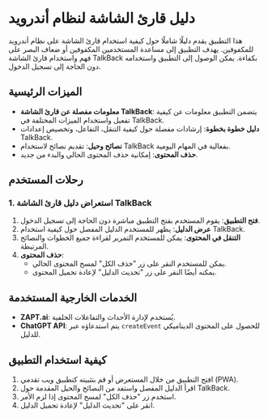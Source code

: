 # دليل قارئ الشاشة لنظام أندرويد

هذا التطبيق يقدم دليلًا شاملًا حول كيفية استخدام قارئ الشاشة على نظام أندرويد للمكفوفين. يهدف التطبيق إلى مساعدة المستخدمين المكفوفين أو ضعاف البصر على فهم واستخدام قارئ الشاشة TalkBack بكفاءة. يمكن الوصول إلى التطبيق واستخدامه دون الحاجة إلى تسجيل الدخول.

## الميزات الرئيسية

- **معلومات مفصلة عن قارئ الشاشة TalkBack**: يتضمن التطبيق معلومات عن كيفية تفعيل واستخدام الميزات المختلفة في TalkBack.
- **دليل خطوة بخطوة**: إرشادات مفصلة حول كيفية التنقل، التفاعل، وتخصيص إعدادات TalkBack.
- **نصائح وحيل**: تقديم نصائح لاستخدام TalkBack بفعالية في المهام اليومية.
- **حذف المحتوى**: إمكانية حذف المحتوى الحالي والبدء من جديد.

## رحلات المستخدم

### 1. استعراض دليل قارئ الشاشة TalkBack

1. **فتح التطبيق**: يقوم المستخدم بفتح التطبيق مباشرة دون الحاجة إلى تسجيل الدخول.
2. **عرض الدليل**: يظهر للمستخدم الدليل المفصل حول كيفية استخدام TalkBack.
3. **التنقل في المحتوى**: يمكن للمستخدم التمرير لقراءة جميع الخطوات والنصائح المرتبطة.
4. **حذف المحتوى**:
   - يمكن للمستخدم النقر على زر "حذف الكل" لمسح المحتوى الحالي.
   - يمكنه أيضًا النقر على زر "تحديث الدليل" لإعادة تحميل المحتوى.

## الخدمات الخارجية المستخدمة

- **ZAPT.ai**: يُستخدم لإدارة الأحداث والتفاعلات الخلفية.
- **ChatGPT API**: يتم استدعاؤه عبر `createEvent` للحصول على المحتوى الديناميكي للدليل.

## كيفية استخدام التطبيق

1. افتح التطبيق من خلال المستعرض أو قم بتثبيته كتطبيق ويب تقدمي (PWA).
2. اقرأ الدليل المفصل واستفد من النصائح والحيل المقدمة حول TalkBack.
3. استخدم زر "حذف الكل" لمسح المحتوى إذا لزم الأمر.
4. انقر على "تحديث الدليل" لإعادة تحميل الدليل.
